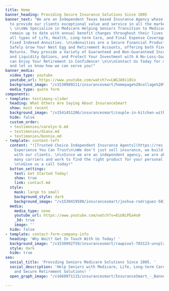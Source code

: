 ```yaml
---
title: Home
banner_heading: Providing Secure Insurance Solutions Since 2005
banner_text: "We are an Independent Texas based Insurance Agency whose mission is
  to provide our clients exceptional value and service in all the markets we serve.
  \ \n\nWe Specialize in Medicare Helping Seniors Transition to Medicare as well as
  remain up to date with annual benefit changes throughout their lives. We provide
  all types of Life, Health, Long-term Care, and Final Expense Coverage, as well as
  Fixed Indexed Annuities. \n\nAnnuities are a Secure Financial Product designed to
  Safely Grow Your Nest Egg and Retirement Accounts, offering both Fixed and Indexed
  Returns. They provide a Variety of Guaranteed and Non-Guaranteed Income Solutions
  and Liquidity Options, and Protect Your Investment with A No-Loss-Guarantee so you
  can Enjoy Your Retirement in Confidence! \n\n\nContact Us Today for more Information
  and let us know how we can serve you!"
banner_media:
  video_type: youtube
  youtube_url: https://www.youtube.com/watch?v=LWGJA9i18Co
  background_image: "/v1530989211/insurancesmart/homepage%20collage%20%282%29.jpg"
  media_type: quote form
components:
- template: testimony-slider
  heading: What Others Are Saying About InsuranceSmart
  show: most recent
  background_image: "/v1541451206/insurancesmart/couple-in-kitchen-with-wine%20%281%29.jpg"
  hide: false
  custom_order:
  - testimonies/carolyn-b.md
  - testimonies/diana.md
  - testimonies/bonnie.md
- template: content-left
  content: "![Trusted Choice Independent Insurance Agents](https://res.cloudinary.com/modii/v1530419486/insurancesmart/TC-horizontal-logo-black--blue-tranparency.png)\n\n#
    Experience You Can Trust\n\nWe don't just sell insurance, we build life long relationships
    with our clients. \n\nSince we are an independent agency, we are able to shop
    many carriers and work to find the right product for your personal situation.
    \n\nGive us a call today!"
  button_settings:
    text: Get Started Today!
    show: true
    link: contact.md
  style:
    mask: large to small
    background_style: dark
    background_image: "/v1530419500/insurancesmart/joshua-rodriguez-583392-unsplash.jpg"
  media:
    media_type: none
    youtube_url: https://www.youtube.com/watch?v=8iU8LPEa4o0
    _3d: true
    image: ''
  hide: false
- template: contact-form-company-info
  heading: 'Why Wait? Get In Touch With Us Today! '
  background_image: "/v1530992759/insurancesmart/rawpixel-703123-unsplash%20%281%29.jpg"
  style: dark
  hide: true
seo:
  social_title: 'Providing Seniors Medicare Solutions Since 2005. '
  social_description: 'Help Seniors with Medicare, Life, Long-term Care, Final Expenses,
    and Secure Retirement Solutions! '
  open_graph_image: "/v1660971115/insurancesmart/InsuranceSmart_-_Banner_msus7p.jpg"

---
```

